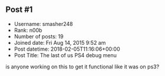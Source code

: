 ## Post #1
- Username: smasher248
- Rank: n00b
- Number of posts: 19
- Joined date: Fri Aug 14, 2015 9:52 am
- Post datetime: 2018-02-05T11:16:06+00:00
- Post Title: The last of us PS4 debug menu

is anyone working on this to get it functional like it was on ps3?
